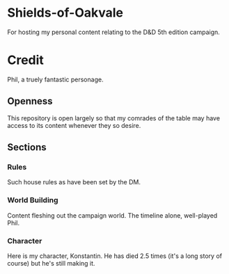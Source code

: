 # Shields-of-Oakvale
For hosting my personal content relating to the D&amp;D 5th edition campaign.

# Credit
Phil, a truely fantastic personage.

## Openness
This repository is open largely so that my comrades of the table may have access to its content whenever they so desire.

## Sections
### Rules
Such house rules as have been set by the DM.

### World Building
Content fleshing out the campaign world. The timeline alone, well-played Phil.

### Character
Here is my character, Konstantin. He has died 2.5 times (it's a long story of course) but he's still making it.
